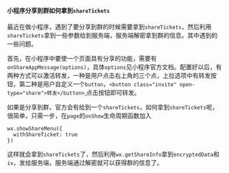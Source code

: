 #### 小程序分享到群如何拿到`shareTickets`

最近在做小程序，遇到了要分享到群的时候需要拿到`shareTickets`，然后利用`shareTickets`拿到一些参数给到服务端，服务端解密拿到群的信息。其中遇到的一些问题。

首先，在小程序中要使一个页面具有分享的功能，需要有`onShareAppMessage(options)`，具体`options`见小程序官方文档。配置好以后，有两种方式可以激活转发，一种是用户点击右上角的三个点，上拉选项中有转发按钮，第二种是用户自定义一个`button`，`<button class="invite" open-type="share">转发</button>`,点击按钮即可转发。

如果是分享到群，官方会有给到一个`shareTickets`，如何拿到`shareTickets`呢，很简单，只需一步，在`page`的`onShow`生命周期函数加入
```
wx.showShareMenu({
  withShareTicket: true
})
```
这样就会拿到`shareTickets`了，然后利用`wx.getShareInfo`拿到`encryptedData`和`iv`，发给服务端，服务端通过解密就可以获得群的信息了。
